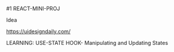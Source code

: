 #1 REACT-MINI-PROJ

Idea

https://uidesigndaily.com/

LEARNING: USE-STATE HOOK- Manipulating and Updating States
